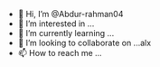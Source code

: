 - 👋 Hi, I’m @Abdur-rahman04
- 👀 I’m interested in ...
- 🌱 I’m currently learning ...
- 💞️ I’m looking to collaborate on ...alx 
- 📫 How to reach me ...

<!---
Abdur-rahman04/Abdur-rahman04 is a ✨ special ✨ repository because its `README.md` (this file) appears on your GitHub profile.
You can click the Preview link to take a look at your changes.
--->
